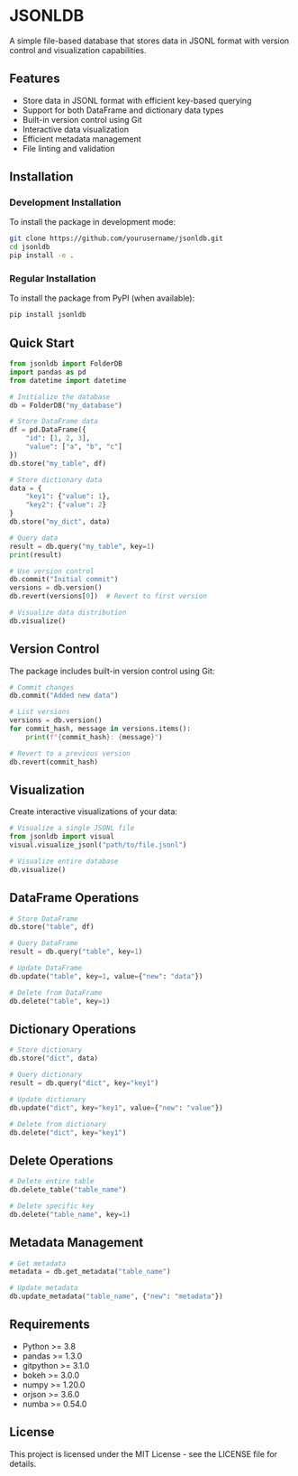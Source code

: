 # JSONLDB

A simple file-based database that stores data in JSONL format with version control and visualization capabilities.

## Features

- Store data in JSONL format with efficient key-based querying
- Support for both DataFrame and dictionary data types
- Built-in version control using Git
- Interactive data visualization
- Efficient metadata management
- File linting and validation

## Installation

### Development Installation

To install the package in development mode:

```bash
git clone https://github.com/yourusername/jsonldb.git
cd jsonldb
pip install -e .
```

### Regular Installation

To install the package from PyPI (when available):

```bash
pip install jsonldb
```

## Quick Start

```python
from jsonldb import FolderDB
import pandas as pd
from datetime import datetime

# Initialize the database
db = FolderDB("my_database")

# Store DataFrame data
df = pd.DataFrame({
    "id": [1, 2, 3],
    "value": ["a", "b", "c"]
})
db.store("my_table", df)

# Store dictionary data
data = {
    "key1": {"value": 1},
    "key2": {"value": 2}
}
db.store("my_dict", data)

# Query data
result = db.query("my_table", key=1)
print(result)

# Use version control
db.commit("Initial commit")
versions = db.version()
db.revert(versions[0])  # Revert to first version

# Visualize data distribution
db.visualize()
```

## Version Control

The package includes built-in version control using Git:

```python
# Commit changes
db.commit("Added new data")

# List versions
versions = db.version()
for commit_hash, message in versions.items():
    print(f"{commit_hash}: {message}")

# Revert to a previous version
db.revert(commit_hash)
```

## Visualization

Create interactive visualizations of your data:

```python
# Visualize a single JSONL file
from jsonldb import visual
visual.visualize_jsonl("path/to/file.jsonl")

# Visualize entire database
db.visualize()
```

## DataFrame Operations

```python
# Store DataFrame
db.store("table", df)

# Query DataFrame
result = db.query("table", key=1)

# Update DataFrame
db.update("table", key=1, value={"new": "data"})

# Delete from DataFrame
db.delete("table", key=1)
```

## Dictionary Operations

```python
# Store dictionary
db.store("dict", data)

# Query dictionary
result = db.query("dict", key="key1")

# Update dictionary
db.update("dict", key="key1", value={"new": "value"})

# Delete from dictionary
db.delete("dict", key="key1")
```

## Delete Operations

```python
# Delete entire table
db.delete_table("table_name")

# Delete specific key
db.delete("table_name", key=1)
```

## Metadata Management

```python
# Get metadata
metadata = db.get_metadata("table_name")

# Update metadata
db.update_metadata("table_name", {"new": "metadata"})
```

## Requirements

- Python >= 3.8
- pandas >= 1.3.0
- gitpython >= 3.1.0
- bokeh >= 3.0.0
- numpy >= 1.20.0
- orjson >= 3.6.0
- numba >= 0.54.0

## License

This project is licensed under the MIT License - see the LICENSE file for details. 